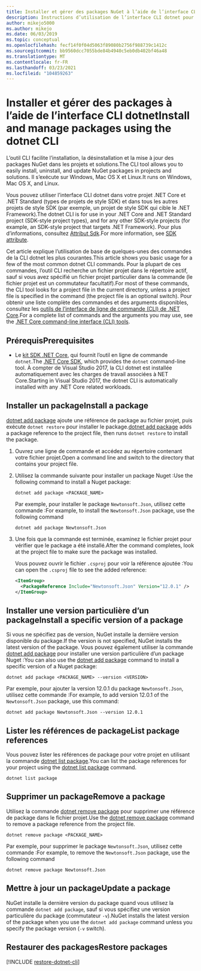 ```yaml
---
title: Installer et gérer des packages NuGet à l’aide de l’interface CLI dotnet
description: Instructions d’utilisation de l’interface CLI dotnet pour gérer des packages NuGet.
author: mikejo5000
ms.author: mikejo
ms.date: 06/03/2019
ms.topic: conceptual
ms.openlocfilehash: fecf14f0f04d5063f89080b2756f988739c1412c
ms.sourcegitcommit: bb9560dcc7055bde84b4940c5eb0db402bf46a48
ms.translationtype: MT
ms.contentlocale: fr-FR
ms.lasthandoff: 03/23/2021
ms.locfileid: "104859263"
---
```

# <a name="install-and-manage-packages-using-the-dotnet-cli"></a><span data-ttu-id="31f64-103">Installer et gérer des packages à l’aide de l’interface CLI dotnet</span><span class="sxs-lookup"><span data-stu-id="31f64-103">Install and manage packages using the dotnet CLI</span></span>

<span data-ttu-id="31f64-104">L’outil CLI facilite l’installation, la désinstallation et la mise à jour des packages NuGet dans les projets et solutions.</span><span class="sxs-lookup"><span data-stu-id="31f64-104">The CLI tool allows you to easily install, uninstall, and update NuGet packages in projects and solutions.</span></span> <span data-ttu-id="31f64-105">Il s’exécute sur Windows, Mac OS X et Linux.</span><span class="sxs-lookup"><span data-stu-id="31f64-105">It runs on Windows, Mac OS X, and Linux.</span></span>

<span data-ttu-id="31f64-106">Vous pouvez utiliser l’interface CLI dotnet dans votre projet .NET Core et .NET Standard (types de projets de style SDK) et dans tous les autres projets de style SDK (par exemple, un projet de style SDK qui cible le .NET Framework).</span><span class="sxs-lookup"><span data-stu-id="31f64-106">The dotnet CLI is for use in your .NET Core and .NET Standard project (SDK-style project types), and for any other SDK-style projects (for example, an SDK-style project that targets .NET Framework).</span></span> <span data-ttu-id="31f64-107">Pour plus d’informations, consultez [Attribut Sdk](/dotnet/core/tools/csproj#additions).</span><span class="sxs-lookup"><span data-stu-id="31f64-107">For more information, see [SDK attribute](/dotnet/core/tools/csproj#additions).</span></span>

<span data-ttu-id="31f64-108">Cet article explique l’utilisation de base de quelques-unes des commandes de la CLI dotnet les plus courantes.</span><span class="sxs-lookup"><span data-stu-id="31f64-108">This article shows you basic usage for a few of the most common dotnet CLI commands.</span></span> <span data-ttu-id="31f64-109">Pour la plupart de ces commandes, l’outil CLI recherche un fichier projet dans le répertoire actif, sauf si vous avez spécifié un fichier projet particulier dans la commande (le fichier projet est un commutateur facultatif).</span><span class="sxs-lookup"><span data-stu-id="31f64-109">For most of these commands, the CLI tool looks for a project file in the current directory, unless a project file is specified in the command (the project file is an optional switch).</span></span> <span data-ttu-id="31f64-110">Pour obtenir une liste complète des commandes et des arguments disponibles, consultez les [outils de l’interface de ligne de commande (CLI) de .NET Core](../reference/dotnet-commands.md).</span><span class="sxs-lookup"><span data-stu-id="31f64-110">For a complete list of commands and the arguments you may use, see the [.NET Core command-line interface (CLI) tools](../reference/dotnet-commands.md).</span></span>

## <a name="prerequisites"></a><span data-ttu-id="31f64-111">Prérequis</span><span class="sxs-lookup"><span data-stu-id="31f64-111">Prerequisites</span></span>

- <span data-ttu-id="31f64-112">Le [kit SDK .NET Core](https://www.microsoft.com/net/download/), qui fournit l’outil en ligne de commande `dotnet`.</span><span class="sxs-lookup"><span data-stu-id="31f64-112">The [.NET Core SDK](https://www.microsoft.com/net/download/), which provides the `dotnet` command-line tool.</span></span> <span data-ttu-id="31f64-113">À compter de Visual Studio 2017, la CLI dotnet est installée automatiquement avec les charges de travail associées à NET Core.</span><span class="sxs-lookup"><span data-stu-id="31f64-113">Starting in Visual Studio 2017, the dotnet CLI is automatically installed with any .NET Core related workloads.</span></span>

## <a name="install-a-package"></a><span data-ttu-id="31f64-114">Installer un package</span><span class="sxs-lookup"><span data-stu-id="31f64-114">Install a package</span></span>

<span data-ttu-id="31f64-115">[dotnet add package](/dotnet/core/tools/dotnet-add-package?tabs=netcore2x) ajoute une référence de package au fichier projet, puis exécute `dotnet restore` pour installer le package.</span><span class="sxs-lookup"><span data-stu-id="31f64-115">[dotnet add package](/dotnet/core/tools/dotnet-add-package?tabs=netcore2x) adds a package reference to the project file, then runs `dotnet restore` to install the package.</span></span>

1. <span data-ttu-id="31f64-116">Ouvrez une ligne de commande et accédez au répertoire contenant votre fichier projet.</span><span class="sxs-lookup"><span data-stu-id="31f64-116">Open a command line and switch to the directory that contains your project file.</span></span>

2. <span data-ttu-id="31f64-117">Utilisez la commande suivante pour installer un package Nuget :</span><span class="sxs-lookup"><span data-stu-id="31f64-117">Use the following command to install a Nuget package:</span></span>

    ```dotnetcli
    dotnet add package <PACKAGE_NAME>
    ```

    <span data-ttu-id="31f64-118">Par exemple, pour installer le package `Newtonsoft.Json`, utilisez cette commande :</span><span class="sxs-lookup"><span data-stu-id="31f64-118">For example, to install the `Newtonsoft.Json` package, use the following command</span></span>

    ```dotnetcli
    dotnet add package Newtonsoft.Json
    ```

3. <span data-ttu-id="31f64-119">Une fois que la commande est terminée, examinez le fichier projet pour vérifier que le package a été installé.</span><span class="sxs-lookup"><span data-stu-id="31f64-119">After the command completes, look at the project file to make sure the package was installed.</span></span>

   <span data-ttu-id="31f64-120">Vous pouvez ouvrir le fichier `.csproj` pour voir la référence ajoutée :</span><span class="sxs-lookup"><span data-stu-id="31f64-120">You can open the `.csproj` file to see the added reference:</span></span>

    ```xml
    <ItemGroup>
      <PackageReference Include="Newtonsoft.Json" Version="12.0.1" />
    </ItemGroup>
    ```

## <a name="install-a-specific-version-of-a-package"></a><span data-ttu-id="31f64-121">Installer une version particulière d’un package</span><span class="sxs-lookup"><span data-stu-id="31f64-121">Install a specific version of a package</span></span>

<span data-ttu-id="31f64-122">Si vous ne spécifiez pas de version, NuGet installe la dernière version disponible du package.</span><span class="sxs-lookup"><span data-stu-id="31f64-122">If the version is not specified, NuGet installs the latest version of the package.</span></span> <span data-ttu-id="31f64-123">Vous pouvez également utiliser la commande [dotnet add package](/dotnet/core/tools/dotnet-add-package?tabs=netcore2x) pour installer une version particulière d’un package Nuget :</span><span class="sxs-lookup"><span data-stu-id="31f64-123">You can also use the [dotnet add package](/dotnet/core/tools/dotnet-add-package?tabs=netcore2x) command to install a specific version of a Nuget package:</span></span>

```dotnetcli
dotnet add package <PACKAGE_NAME> --version <VERSION>
```

<span data-ttu-id="31f64-124">Par exemple, pour ajouter la version 12.0.1 du package `Newtonsoft.Json`, utilisez cette commande :</span><span class="sxs-lookup"><span data-stu-id="31f64-124">For example, to add version 12.0.1 of the `Newtonsoft.Json` package, use this command:</span></span>

```dotnetcli
dotnet add package Newtonsoft.Json --version 12.0.1
```

## <a name="list-package-references"></a><span data-ttu-id="31f64-125">Lister les références de package</span><span class="sxs-lookup"><span data-stu-id="31f64-125">List package references</span></span>

<span data-ttu-id="31f64-126">Vous pouvez lister les références de package pour votre projet en utilisant la commande [dotnet list package](/dotnet/core/tools/dotnet-list-package?tabs=netcore2x).</span><span class="sxs-lookup"><span data-stu-id="31f64-126">You can list the package references for your project using the [dotnet list package](/dotnet/core/tools/dotnet-list-package?tabs=netcore2x) command.</span></span>

```dotnetcli
dotnet list package
```

## <a name="remove-a-package"></a><span data-ttu-id="31f64-127">Supprimer un package</span><span class="sxs-lookup"><span data-stu-id="31f64-127">Remove a package</span></span>

<span data-ttu-id="31f64-128">Utilisez la commande [dotnet remove package](/dotnet/core/tools/dotnet-remove-package?tabs=netcore2x) pour supprimer une référence de package dans le fichier projet.</span><span class="sxs-lookup"><span data-stu-id="31f64-128">Use the [dotnet remove package](/dotnet/core/tools/dotnet-remove-package?tabs=netcore2x) command to remove a package reference from the project file.</span></span>

```dotnetcli
dotnet remove package <PACKAGE_NAME>
```

<span data-ttu-id="31f64-129">Par exemple, pour supprimer le package `Newtonsoft.Json`, utilisez cette commande :</span><span class="sxs-lookup"><span data-stu-id="31f64-129">For example, to remove the `Newtonsoft.Json` package, use the following command</span></span>

```dotnetcli
dotnet remove package Newtonsoft.Json
```

## <a name="update-a-package"></a><span data-ttu-id="31f64-130">Mettre à jour un package</span><span class="sxs-lookup"><span data-stu-id="31f64-130">Update a package</span></span>

<span data-ttu-id="31f64-131">NuGet installe la dernière version du package quand vous utilisez la commande `dotnet add package`, sauf si vous spécifiez une version particulière du package (commutateur `-v`).</span><span class="sxs-lookup"><span data-stu-id="31f64-131">NuGet installs the latest version of the package when you use the `dotnet add package` command unless you specify the package version (`-v` switch).</span></span>

## <a name="restore-packages"></a><span data-ttu-id="31f64-132">Restaurer des packages</span><span class="sxs-lookup"><span data-stu-id="31f64-132">Restore packages</span></span>

[!INCLUDE [restore-dotnet-cli](includes/restore-dotnet-cli.md)]
